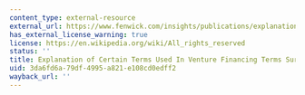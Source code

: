 ```yaml
---
content_type: external-resource
external_url: https://www.fenwick.com/insights/publications/explanation-of-certain-terms-used-in-venture-financing-terms-survey
has_external_license_warning: true
license: https://en.wikipedia.org/wiki/All_rights_reserved
status: ''
title: Explanation of Certain Terms Used In Venture Financing Terms Survey
uid: 3da6fd6a-79df-4995-a821-e108cd0edff2
wayback_url: ''
---
```

